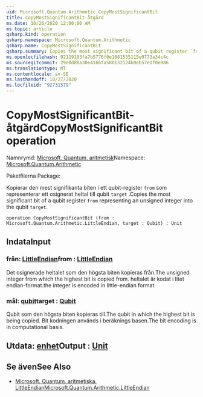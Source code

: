 ```yaml
---
uid: Microsoft.Quantum.Arithmetic.CopyMostSignificantBit
title: CopyMostSignificantBit-åtgärd
ms.date: 10/26/2020 12:00:00 AM
ms.topic: article
qsharp.kind: operation
qsharp.namespace: Microsoft.Quantum.Arithmetic
qsharp.name: CopyMostSignificantBit
qsharp.summary: Copies the most significant bit of a qubit register `from` representing an unsigned integer into the qubit `target`.
ms.openlocfilehash: 02119103fa7b5776f0e1681535115e0773a34c4c
ms.sourcegitcommit: 29e0d88a30e4166fa580132124b0eb57e1f0e986
ms.translationtype: MT
ms.contentlocale: sv-SE
ms.lasthandoff: 10/27/2020
ms.locfileid: "92731579"
---
```

# <a name="copymostsignificantbit-operation"></a><span data-ttu-id="39de7-102">CopyMostSignificantBit-åtgärd</span><span class="sxs-lookup"><span data-stu-id="39de7-102">CopyMostSignificantBit operation</span></span>

<span data-ttu-id="39de7-103">Namnrymd: [Microsoft. Quantum. aritmetisk](xref:Microsoft.Quantum.Arithmetic)</span><span class="sxs-lookup"><span data-stu-id="39de7-103">Namespace: [Microsoft.Quantum.Arithmetic](xref:Microsoft.Quantum.Arithmetic)</span></span>

<span data-ttu-id="39de7-104">Paketfilerna [](https://nuget.org/packages/)</span><span class="sxs-lookup"><span data-stu-id="39de7-104">Package: [](https://nuget.org/packages/)</span></span>


<span data-ttu-id="39de7-105">Kopierar den mest signifikanta biten i ett qubit-register `from` som representerar ett osignerat heltal till qubit `target` .</span><span class="sxs-lookup"><span data-stu-id="39de7-105">Copies the most significant bit of a qubit register `from` representing an unsigned integer into the qubit `target`.</span></span>

```qsharp
operation CopyMostSignificantBit (from : Microsoft.Quantum.Arithmetic.LittleEndian, target : Qubit) : Unit
```


## <a name="input"></a><span data-ttu-id="39de7-106">Indata</span><span class="sxs-lookup"><span data-stu-id="39de7-106">Input</span></span>

### <a name="from--littleendian"></a><span data-ttu-id="39de7-107">från: [LittleEndian](xref:Microsoft.Quantum.Arithmetic.LittleEndian)</span><span class="sxs-lookup"><span data-stu-id="39de7-107">from : [LittleEndian](xref:Microsoft.Quantum.Arithmetic.LittleEndian)</span></span>

<span data-ttu-id="39de7-108">Det osignerade heltalet som den högsta biten kopieras från.</span><span class="sxs-lookup"><span data-stu-id="39de7-108">The unsigned integer from which the highest bit is copied from.</span></span>
<span data-ttu-id="39de7-109">heltalet är kodat i litet endian-format.</span><span class="sxs-lookup"><span data-stu-id="39de7-109">the integer is encoded in little-endian format.</span></span>


### <a name="target--qubit"></a><span data-ttu-id="39de7-110">mål: [qubit](xref:microsoft.quantum.lang-ref.qubit)</span><span class="sxs-lookup"><span data-stu-id="39de7-110">target : [Qubit](xref:microsoft.quantum.lang-ref.qubit)</span></span>

<span data-ttu-id="39de7-111">Qubit som den högsta biten kopieras till.</span><span class="sxs-lookup"><span data-stu-id="39de7-111">The qubit in which the highest bit is being copied.</span></span> <span data-ttu-id="39de7-112">Bit kodningen används i beräknings basen.</span><span class="sxs-lookup"><span data-stu-id="39de7-112">The bit encoding is in computational basis.</span></span>



## <a name="output--unit"></a><span data-ttu-id="39de7-113">Utdata: [enhet](xref:microsoft.quantum.lang-ref.unit)</span><span class="sxs-lookup"><span data-stu-id="39de7-113">Output : [Unit](xref:microsoft.quantum.lang-ref.unit)</span></span>



## <a name="see-also"></a><span data-ttu-id="39de7-114">Se även</span><span class="sxs-lookup"><span data-stu-id="39de7-114">See Also</span></span>

- [<span data-ttu-id="39de7-115">Microsoft. Quantum. aritmetiska. LittleEndian</span><span class="sxs-lookup"><span data-stu-id="39de7-115">Microsoft.Quantum.Arithmetic.LittleEndian</span></span>](xref:Microsoft.Quantum.Arithmetic.LittleEndian)